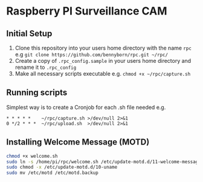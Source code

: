# Raspberry PI Surveillance CAM

## Initial Setup

1. Clone this repository into your users home directory with the name `rpc` e.g `git clone https://github.com/bennyborn/rpc.git ~/rpc/`
2. Create a copy of `.rpc_config.sample` in your users home directory and rename it to `.rpc_config`
3. Make all necessary scripts executable e.g. `chmod +x ~/rpc/capture.sh`

## Running scripts

Simplest way is to create a Cronjob for each .sh file needed e.g.

```crontab
* * * * *    ~/rpc/capture.sh >/dev/null 2>&1
0 */2 * * *  ~/rpc/upload.sh  >/dev/null 2>&1
```

## Installing Welcome Message (MOTD)
```sh
chmod +x welcome.sh
sudo ln -s /home/pi/rpc/welcome.sh /etc/update-motd.d/11-welcome-message
sudo chmod -x /etc/update-motd.d/10-uname
sudo mv /etc/motd /etc/motd.backup
```